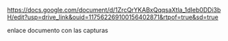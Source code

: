 https://docs.google.com/document/d/1ZrcQrYKABxQqqsaXtla_1dIeb0DDi3bH/edit?usp=drive_link&ouid=117562269100156402871&rtpof=true&sd=true

enlace documento con las capturas
